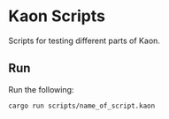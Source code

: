 # Kaon Scripts

Scripts for testing different parts of Kaon.

## Run
Run the following:
```
cargo run scripts/name_of_script.kaon
```
